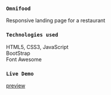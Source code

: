 ### `Omnifood`
Responsive landing page for a restaurant

### `Technologies used`
HTML5, CSS3, JavaScript  
BootStrap  
Font Awesome

### `Live Demo`
[preview](https://efatsamir.github.io/Omnifood/)